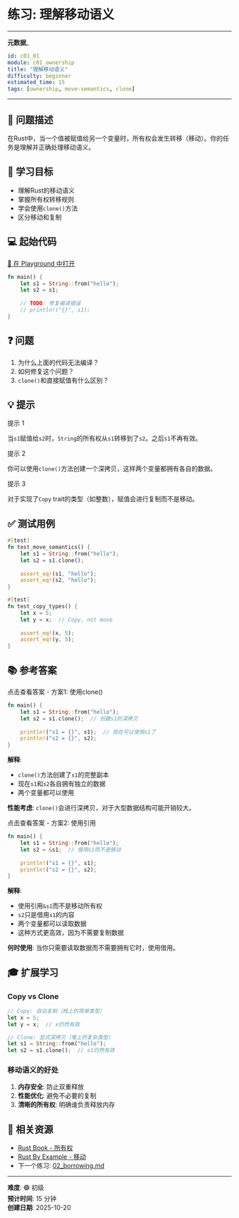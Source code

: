 # 练习: 理解移动语义

---
**元数据**_

```yaml
id: c01_01
module: c01_ownership
title: "理解移动语义"
difficulty: beginner
estimated_time: 15
tags: [ownership, move-semantics, clone]
```

---

## 📝 问题描述

在Rust中，当一个值被赋值给另一个变量时，所有权会发生转移（移动）。你的任务是理解并正确处理移动语义。

## 🎯 学习目标

- 理解Rust的移动语义
- 掌握所有权转移规则
- 学会使用`clone()`方法
- 区分移动和复制

## 💻 起始代码

[🚀 在 Playground 中打开](https://play.rust-lang.org/?version=stable&mode=debug&edition=2024&code=fn%20main()%20%7B%0A%20%20%20%20let%20s1%20%3D%20String%3A%3Afrom(%22hello%22)%3B%0A%20%20%20%20let%20s2%20%3D%20s1%3B%0A%20%20%20%20%0A%20%20%20%20%2F%2F%20TODO%3A%20%E4%BF%AE%E5%A4%8D%E7%BC%96%E8%AF%91%E9%94%99%E8%AF%AF%0A%20%20%20%20%2F%2F%20println!(%22%7B%7D%22%2C%20s1)%3B%0A%7D)

```rust
fn main() {
    let s1 = String::from("hello");
    let s2 = s1;
    
    // TODO: 修复编译错误
    // println!("{}", s1);
}
```

## ❓ 问题

1. 为什么上面的代码无法编译？
2. 如何修复这个问题？
3. `clone()`和直接赋值有什么区别？

## 💡 提示

提示 1

当`s1`赋值给`s2`时，`String`的所有权从`s1`转移到了`s2`。之后`s1`不再有效。

提示 2

你可以使用`clone()`方法创建一个深拷贝，这样两个变量都拥有各自的数据。

提示 3

对于实现了`Copy` trait的类型（如整数），赋值会进行复制而不是移动。

## ✅ 测试用例

```rust
#[test]
fn test_move_semantics() {
    let s1 = String::from("hello");
    let s2 = s1.clone();
    
    assert_eq!(s1, "hello");
    assert_eq!(s2, "hello");
}

#[test]
fn test_copy_types() {
    let x = 5;
    let y = x;  // Copy, not move
    
    assert_eq!(x, 5);
    assert_eq!(y, 5);
}
```

## 📚 参考答案

点击查看答案 - 方案1: 使用clone()

```rust
fn main() {
    let s1 = String::from("hello");
    let s2 = s1.clone();  // 创建s1的深拷贝
    
    println!("s1 = {}", s1);  // 现在可以使用s1了
    println!("s2 = {}", s2);
}
```

**解释**:

- `clone()`方法创建了`s1`的完整副本
- 现在`s1`和`s2`各自拥有独立的数据
- 两个变量都可以使用

**性能考虑**: `clone()`会进行深拷贝，对于大型数据结构可能开销较大。

点击查看答案 - 方案2: 使用引用

```rust
fn main() {
    let s1 = String::from("hello");
    let s2 = &s1;  // 借用s1而不是移动
    
    println!("s1 = {}", s1);
    println!("s2 = {}", s2);
}
```

**解释**:

- 使用引用`&s1`而不是移动所有权
- `s2`只是借用`s1`的内容
- 两个变量都可以读取数据
- 这种方式更高效，因为不需要复制数据

**何时使用**: 当你只需要读取数据而不需要拥有它时，使用借用。

## 🎓 扩展学习

### Copy vs Clone

```rust
// Copy: 自动复制（栈上的简单类型）
let x = 5;
let y = x;  // x仍然有效

// Clone: 显式深拷贝（堆上的复杂类型）
let s1 = String::from("hello");
let s2 = s1.clone();  // s1仍然有效
```

### 移动语义的好处

1. **内存安全**: 防止双重释放
2. **性能优化**: 避免不必要的复制
3. **清晰的所有权**: 明确谁负责释放内存

## 🔗 相关资源

- [Rust Book - 所有权](https://doc.rust-lang.org/book/ch04-01-what-is-ownership.html)
- [Rust By Example - 移动](https://doc.rust-lang.org/rust-by-example/scope/move.html)
- 下一个练习: [02_borrowing.md](./02_borrowing.md)

---

**难度**: 🟢 初级  
**预计时间**: 15 分钟  
**创建日期**: 2025-10-20
